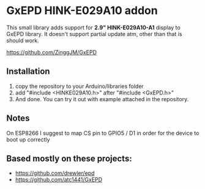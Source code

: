 # GxEPD HINK-E029A10 addon
This small library adds support for **2.9" HINK-E029A10-A1** display to GxEPD library. It doesn't support partial update atm, other than that is should work.

https://github.com/ZinggJM/GxEPD

## Installation
1. copy the repository to your Arduino/libraries folder
2. add "#include <HINKE029A10.h>" after "#include <GxEPD.h>"
3. And done. You can try it out with example attached in the repository.

## Notes
On ESP8266 I suggest to map CS pin to GPIO5 / D1 in order for the device to boot up correctly

## Based mostly on these projects:
- https://github.com/drewler/epd
- https://github.com/atc1441/GxEPD
